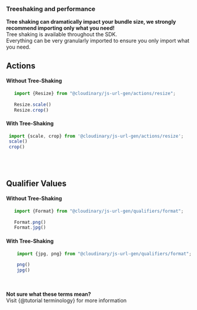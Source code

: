 ### Treeshaking and performance
<div class="alert alert-success" role="alert">
  <b>Tree shaking can dramatically impact your bundle size, we strongly recommend importing only what you need!</b>
</div>



<div>
Tree shaking is available throughout the SDK. </br>
Everything can be very granularly imported to ensure you only import what you need.
</div>


<div>
<h2>Actions</h2>
<h4>Without Tree-Shaking</h4>

 ```javascript
    import {Resize} from "@cloudinary/js-url-gen/actions/resize";
    
    Resize.scale()
    Resize.crop()
 ```
 <h4>With Tree-Shaking</h4>
 
   ```javascript
    import {scale, crop} from '@cloudinary/js-url-gen/actions/resize';
    scale()
    crop()
   ```
</div>

<br/>
<br/>
<div>
<h2>Qualifier Values</h2>
<h4>Without Tree-Shaking</h4>

 ```javascript
    import {Format} from "@cloudinary/js-url-gen/qualifiers/format";
    
    Format.png()
    Format.jpg()
 ```
 <h4>With Tree-Shaking</h4>
 
```javascript
    import {jpg, png} from "@cloudinary/js-url-gen/qualifiers/format";
    
    png()
    jpg()
```
</div>

<br/>
<br/>

<div class="alert alert-info" role="alert">
  <b>Not sure what these terms mean? <br/></b>
  Visit {@tutorial terminology} for more information
</div>

